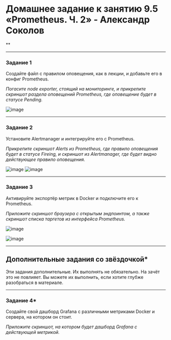 # Домашнее задание к занятию 9.5 «Prometheus. Ч. 2» - Александр Соколов
**



---

### Задание 1


Создайте файл с правилом оповещения, как в лекции, и добавьте его в конфиг Prometheus.

*Погасите node exporter, стоящий на мониторинге, и прикрепите скриншот раздела оповещений Prometheus, где оповещение будет в статусе Pending.*

![image](https://user-images.githubusercontent.com/121336770/218321156-3e98ff4d-98ef-4c37-857f-50bb58a40882.png)


---

### Задание 2

Установите Alertmanager и интегрируйте его с Prometheus.


*Прикрепите скриншот Alerts из Prometheus, где правило оповещения будет в статусе Fireing, и скриншот из Alertmanager, где будет видно действующее правило оповещения.*

![image](https://user-images.githubusercontent.com/121336770/218321260-e4d5909f-6a20-4d3f-9f47-c5808582c32e.png)
![image](https://user-images.githubusercontent.com/121336770/218321279-5f278258-01ca-49b5-ab69-ba35572a1a92.png)





---

### Задание 3

Активируйте экспортёр метрик в Docker и подключите его к Prometheus.


*Приложите скриншот браузера с открытым эндпоинтом, а также скриншот списка таргетов из интерфейса Prometheus.*

![image](https://user-images.githubusercontent.com/121336770/218325833-62a038f7-173e-4b75-ab35-69d94993653d.png)

![image](https://user-images.githubusercontent.com/121336770/218326189-57ce99a3-5f11-4237-8bc6-cfa5be6233c0.png)

---
## Дополнительные задания со звёздочкой*

Эти задания дополнительные. Их выполнять не обязательно. На зачёт это не повлияет. Вы можете их выполнить, если хотите глубже разобраться в материале.

---

### Задание 4*

Создайте свой дашборд Grafana с различными метриками Docker и сервера, на котором он стоит.

*Приложите скриншот, на котором будет дашборд Grafana с действующей метрикой.*


